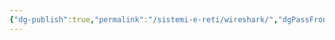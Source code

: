 ```yaml
---
{"dg-publish":true,"permalink":"/sistemi-e-reti/wireshark/","dgPassFrontmatter":true,"noteIcon":"","created":"2024-12-31T14:06:29.115+01:00","updated":"2024-12-31T14:24:31.124+01:00"}
---
```


